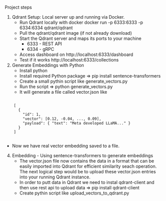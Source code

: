 Project steps

1. Qdrant Setup: Local server up and running via Docker.
   - Run Qdrant locally with docker docker run -p 6333:6333 -p 6334:6334 qdrant/qdrant
   - Pull the qdrant/qdrant image (if not already download)
   - Start the Qdrant server and maps its ports to your machine
      - 6333 - REST API
      - 6334 - gRPC
   - Access dashboard on http://localhost:6333/dashboard
   - Test if it works http://localhost:6333/collections
2. Generate Embeddings with Python
   - Install python
   - Install required Python package => pip install sentence-transformers
   - Create a small pythin script like generate_vectors.py
   - Run the script => python generate_vectors.py
   - It will generate a file called vector.json like
  <pre><code>
    [  
      {
        "id": 1,
        "vector": [0.12, -0.04, ..., 0.09],
        "payload": { "text": "Meta developed LLaMA..." }
      }
    ]
  </code></pre>

  - Now we have real vector embedding saved to a file.
     
4. Embedding - Using sentence-transformers to generate embeddings
    - The vector.json file now contains the data in a format that can be easily imported into Qdrant for efficient similarity seach operation. The next logical step would be to upload these vector.json entries into your running Qdrant instance.
    - In order to putt data in Qdrant we need to instal qdrant-client and then use rest api to upload data => pip install qdrant-client
    - Create pythin script like upload_vectors_to_qdrant.py
      
